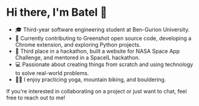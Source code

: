 <!--
**BatelBB/BatelBB** is a ✨ _special_ ✨ repository because its `README.md` (this file) appears on your GitHub profile.

Here are some ideas to get you started:

- 🔭 I’m currently working on ...
- 🌱 I’m currently learning ...
- 👯 I’m looking to collaborate on ...
- 🤔 I’m looking for help with ...
- 💬 Ask me about ...
- 📫 How to reach me: ...
- 😄 Pronouns: ...
- ⚡ Fun fact: ...
-->

# Hi there, I'm Batel 👋

- 🎓 Third-year software engineering student at Ben-Gurion University.
- 🚀 Currently contributing to Greenshot open source code, developing a Chrome extension, and exploring Python projects.
- 🥉 Third place in a hackathon, built a website for NASA Space App Challenge, and mentored in a SpaceIL hackathon.
- 💻 Passionate about creating things from scratch and using technology to solve real-world problems.
- 🧘‍♀️ I enjoy practicing yoga, mountain biking, and bouldering.

If you're interested in collaborating on a project or just want to chat, feel free to reach out to me!
